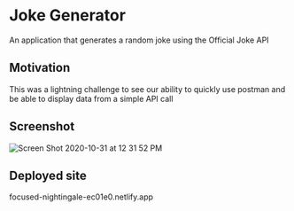 # Joke Generator

An application that generates a random joke using the Official Joke API

## Motivation 
This was a lightning challenge to see our ability to quickly use postman and be able to display data from a simple API call

## Screenshot
![Screen Shot 2020-10-31 at 12 31 52 PM](https://user-images.githubusercontent.com/66916708/97785802-5ec4a000-1b75-11eb-9d56-76ca3b31af3b.png)

## Deployed site

focused-nightingale-ec01e0.netlify.app
